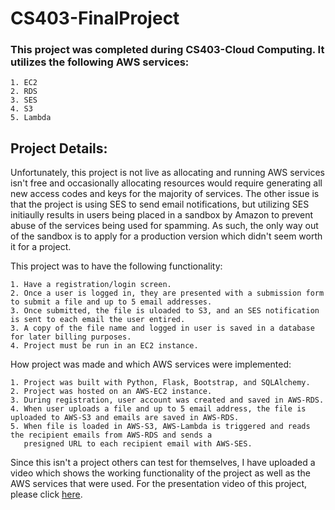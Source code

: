 # CS403-FinalProject

### This project was completed during CS403-Cloud Computing. It utilizes the following AWS services:

    1. EC2
    2. RDS
    3. SES
    4. S3
    5. Lambda
 
## Project Details:
Unfortunately, this project is not live as allocating and running AWS services isn't free and occasionally allocating resources would require generating all new access codes and keys for the majority of services. The other issue is that the project is using SES to send email notifications, but utilizing SES initiaully results in users being placed in a sandbox by Amazon to prevent abuse of the services being used for spamming. As such, the only way out of the sandbox is to apply for a production version which didn't seem worth it for a project.

This project was to have the following functionality:

    1. Have a registration/login screen.
    2. Once a user is logged in, they are presented with a submission form to submit a file and up to 5 email addresses.
    3. Once submitted, the file is uloaded to S3, and an SES notification is sent to each email the user entired.
    3. A copy of the file name and logged in user is saved in a database for later billing purposes.
    4. Project must be run in an EC2 instance.
    
How project was made and which AWS services were implemented:

    1. Project was built with Python, Flask, Bootstrap, and SQLAlchemy.
    2. Project was hosted on an AWS-EC2 instance.
    3. During registration, user account was created and saved in AWS-RDS.
    4. When user uploads a file and up to 5 email address, the file is uploaded to AWS-S3 and emails are saved in AWS-RDS.
    5. When file is loaded in AWS-S3, AWS-Lambda is triggered and reads the recipient emails from AWS-RDS and sends a 
       presigned URL to each recipient email with AWS-SES.
       
Since this isn't a project others can test for themselves, I have uploaded a video which shows the working functionality of the project as well as the AWS services that were used. For the presentation video of this project, please click [here](https://www.youtube.com/watch?v=kLHzBDySR3o).
